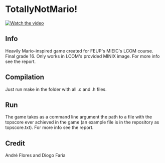 # TotallyNotMario!

[![Watch the video](https://img.youtube.com/vi/0mCtcmaMG5E/maxresdefault.jpg)](https://youtu.be/0mCtcmaMG5E)
## Info
  Heavily Mario-inspired game created for FEUP's MIEIC's LCOM course. Final grade 16. Only works in LCOM's provided MINIX image. For more info see the report.
## Compilation
  Just run make in the folder with all .c and .h files.
## Run
  The game takes as a command line argument the path to a file with the topscore ever achieved in the game (an example file is in the repository as topscore.txt). For more info see the report.
## Credit
  André Flores and Diogo Faria  
